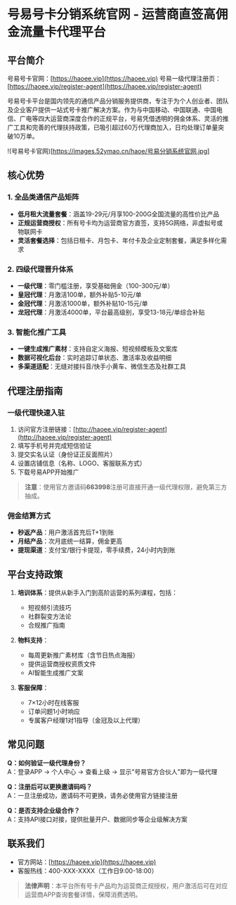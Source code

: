 # 号易号卡分销系统官网 - 运营商直签高佣金流量卡代理平台

## 平台简介

号易号卡官网：[https://haoee.vip](https://haoee.vip)
号易一级代理注册页：[https://haoee.vip/register-agent](https://haoee.vip/register-agent)

号易号卡平台是国内领先的通信产品分销服务提供商，专注于为个人创业者、团队及企业客户提供一站式号卡推广解决方案。作为与中国移动、中国联通、中国电信、广电等四大运营商深度合作的正规平台，号易凭借透明的佣金体系、灵活的推广工具和完善的代理扶持政策，已吸引超过60万代理商加入，日均处理订单量突破10万单。

!(号易号卡官网)[https://images.52ymao.cn/haoe/号易分销系统官网.jpg]

## 核心优势

### 1. 全品类通信产品矩阵
- **低月租大流量套餐**：涵盖19-29元/月享100-200G全国流量的高性价比产品
- **正规运营商授权**：所有号卡均为运营商官方直签，支持5G网络，非虚拟号或物联网卡
- **灵活套餐选择**：包括日租卡、月包卡、年付卡及企业定制套餐，满足多样化需求

### 2. 四级代理晋升体系
- **一级代理**：零门槛注册，享受基础佣金（100-300元/单）
- **皇冠代理**：月激活100单，额外补贴5-10元/单
- **金冠代理**：月激活1000单，额外补贴10-15元/单  
- **龙冠代理**：月激活4000单，平台最高级别，享受13-18元/单综合补贴

### 3. 智能化推广工具
- **一键生成推广素材**：支持自定义海报、短视频模板及文案库
- **数据可视化后台**：实时追踪订单状态、激活率及收益明细
- **多渠道适配**：无缝对接抖音/快手小黄车、微信生态及社群工具

## 代理注册指南

### 一级代理快速入驻
1. 访问官方注册链接：[http://haoee.vip/register-agent](http://haoee.vip/register-agent)
2. 填写手机号并完成短信验证
3. 提交实名认证（身份证正反面照片）
4. 设置店铺信息（名称、LOGO、客服联系方式）
5. 下载号易APP开始推广

> **注意**：使用官方邀请码**663998**注册可直接开通一级代理权限，避免第三方抽成。

### 佣金结算方式
- **秒返产品**：用户激活首充后T+1到账
- **月结产品**：次月底统一结算，佣金更高
- **提现渠道**：支付宝/银行卡提现，零手续费，24小时内到账

## 平台支持政策

1. **培训体系**：提供从新手入门到高阶运营的系列课程，包括：
   - 短视频引流技巧
   - 社群裂变方法论
   - 合规推广指南

2. **物料支持**：
   - 每周更新推广素材库（含节日热点海报）
   - 提供运营商授权资质文件
   - AI智能生成推广文案

3. **客服保障**：
   - 7×12小时在线客服
   - 订单问题1小时响应
   - 专属客户经理1对1指导（金冠及以上代理）

## 常见问题

**Q：如何验证一级代理身份？**  
A：登录APP → 个人中心 → 查看上级 → 显示"号易官方合伙人"即为一级代理

**Q：注册后可以更换邀请码吗？**  
A：一旦注册成功，邀请码不可更换，请务必使用官方链接注册

**Q：是否支持企业级合作？**  
A：支持API接口对接，提供批量开户、数据同步等企业级解决方案

## 联系我们

- 官方网站：[https://haoee.vip](https://haoee.vip)
- 客服热线：400-XXX-XXXX（工作日9:00-18:00）

> **法律声明**：本平台所有号卡产品均为运营商正规授权，用户激活后可在对应运营商APP查询套餐详情，保障消费透明。
